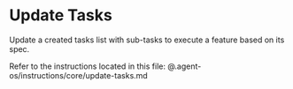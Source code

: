 # Update Tasks

Update a created tasks list with sub-tasks to execute a feature based on its spec.

Refer to the instructions located in this file:
@.agent-os/instructions/core/update-tasks.md